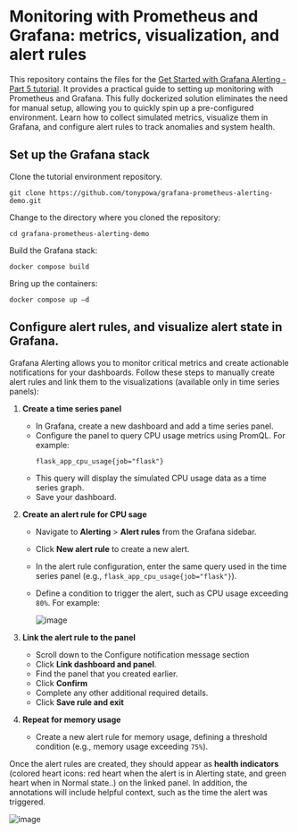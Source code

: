 # Monitoring with Prometheus and Grafana: metrics, visualization, and alert rules

This repository contains the files for the [Get Started with Grafana Alerting - Part 5 tutorial](https://grafana.com/tutorials/alerting-get-started-pt5/). It provides a practical guide to setting up monitoring with Prometheus and Grafana. This fully dockerized solution eliminates the need for manual setup, allowing you to quickly spin up a pre-configured environment. Learn how to collect simulated metrics, visualize them in Grafana, and configure alert rules to track anomalies and system health.

## Set up the Grafana stack

Clone the tutorial environment repository.
```
git clone https://github.com/tonypowa/grafana-prometheus-alerting-demo.git
```

Change to the directory where you cloned the repository:
```
cd grafana-prometheus-alerting-demo
```

Build the Grafana stack:
```
docker compose build
```

Bring up the containers:

```
docker compose up –d
```

## Configure alert rules, and visualize alert state in Grafana.

Grafana Alerting allows you to monitor critical metrics and create actionable notifications for your dashboards. Follow these steps to manually create alert rules and link them to the visualizations (available only in time series panels):

1. **Create a time series panel**  
   - In Grafana, create a new dashboard and add a time series panel.
   - Configure the panel to query CPU usage metrics using PromQL. For example:
     ```promql
     flask_app_cpu_usage{job="flask"}
     ```
   - This query will display the simulated CPU usage data as a time series graph.
   - Save your dashboard.

2. **Create an alert rule for CPU sage**  
   - Navigate to **Alerting** > **Alert rules** from the Grafana sidebar.
   - Click **New alert rule** to create a new alert.
   - In the alert rule configuration, enter the same query used in the time series panel (e.g., `flask_app_cpu_usage{job="flask"}`).
   - Define a condition to trigger the alert, such as CPU usage exceeding `80%`. For example:

     ![image](https://github.com/user-attachments/assets/5ef6bad8-bf09-469b-9fb9-8e877d7fc2b3)

3. **Link the alert rule to the panel**  
   - Scroll down to the Configure notification message section
   - Click **Link dashboard and panel**.
   - Find the panel that you created earlier.
   - Click **Confirm**
   - Complete any other additional required details.
   - Click **Save rule and exit**

4. **Repeat for memory usage**  
   
   - Create a new alert rule for memory usage, defining a threshold condition (e.g., memory usage exceeding `75%`).

Once the alert rules are created, they should appear as **health indicators** (colored heart icons: red heart when the alert is in Alerting state, and green heart when in Normal state..) on the linked panel.
In addition, the annotations will include helpful context, such as the time the alert was triggered.

![image](https://github.com/user-attachments/assets/b1de32ea-b960-4601-a2f5-35a67f3bec7a)


